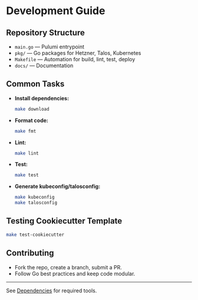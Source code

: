 # Development Guide

## Repository Structure

- `main.go` — Pulumi entrypoint
- `pkg/` — Go packages for Hetzner, Talos, Kubernetes
- `Makefile` — Automation for build, lint, test, deploy
- `docs/` — Documentation

## Common Tasks

- **Install dependencies:**

  ```sh
  make download
  ```

- **Format code:**

  ```sh
  make fmt
  ```

- **Lint:**

  ```sh
  make lint
  ```

- **Test:**

  ```sh
  make test
  ```

- **Generate kubeconfig/talosconfig:**

  ```sh
  make kubeconfig
  make talosconfig
  ```

## Testing Cookiecutter Template

```sh
make test-cookiecutter
```

## Contributing

- Fork the repo, create a branch, submit a PR.
- Follow Go best practices and keep code modular.

---
See [Dependencies](dependencies.md) for required tools.
